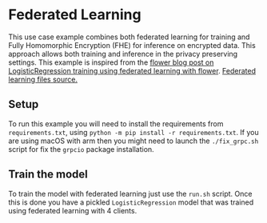 # Federated Learning

This use case example combines both federated learning for training and Fully Homomorphic Encryption (FHE) for inference on encrypted data. This approach allows both training and inference in the privacy preserving settings.
This example is inspired from the [flower blog post on LogisticRegression training using federated learning with flower](https://flower.dev/blog/2021-07-21-federated-scikit-learn-using-flower/).
[Federated learning files source.](https://github.com/adap/flower/tree/9ee473152f2fde2a5b05b99829db27a607dc46ec/examples/sklearn-logreg-mnist)

## Setup

To run this example you will need to install the requirements from `requirements.txt`, using `python -m pip install -r requirements.txt`.
If you are using macOS with arm then you might need to launch the `./fix_grpc.sh` script for fix the `grpcio` package installation.

## Train the model

To train the model with federated learning just use the `run.sh` script.
Once this is done you have a pickled `LogisticRegression` model that was trained using federated learning with 4 clients.
